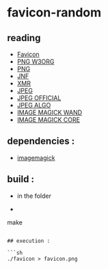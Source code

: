 # favicon-random

## reading   

- [Favicon](https://fr.wikipedia.org/wiki/Favicon)
- [PNG W3ORG](https://www.w3.org/TR/PNG/)
- [PNG](https://fr.wikipedia.org/wiki/Portable_Network_Graphics)
- [JNF](https://fr.wikipedia.org/wiki/Jeton_non_fongible)
- [XMR](https://fr.wikipedia.org/wiki/Monero)
- [JPEG](https://fr.wikipedia.org/wiki/JPEG)
- [JPEG OFFICIAL](https://jpeg.org/jpeg/)
- [JPEG ALGO](https://www.freecodecamp.org/news/how-jpg-works-a4dbd2316f35/)
- [IMAGE MAGICK WAND](https://imagemagick.org/script/magick-wand.php)
- [IMAGE MAGICK CORE](https://imagemagick.org/api/MagickCore/index.html)

## dependencies :

- [imagemagick](https://imagemagick.org/script/index.php)

## build :

- in the folder
- ```sh
make
```

## execution :

```sh
./favicon > favicon.png
```
